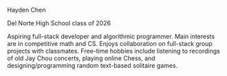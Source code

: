Hayden Chen

Del Norte High School class of 2026

Aspiring full-stack developer and algorithmic programmer. Main interests are in competitive math and CS. Enjoys collaboration on full-stack group projects with classmates. Free-time hobbies include listening to recordings of old Jay Chou concerts, playing online Chess, and designing/programming random text-based solitaire games.
